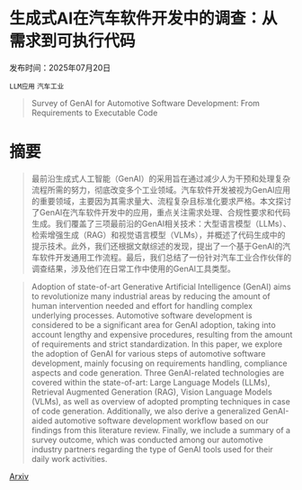 # 生成式AI在汽车软件开发中的调查：从需求到可执行代码

发布时间：2025年07月20日

`LLM应用` `汽车工业`

> Survey of GenAI for Automotive Software Development: From Requirements to Executable Code

# 摘要

> 最前沿生成式人工智能（GenAI）的采用旨在通过减少人为干预和处理复杂流程所需的努力，彻底改变多个工业领域。汽车软件开发被视为GenAI应用的重要领域，主要因为其需求量大、流程复杂且标准化要求严格。本文探讨了GenAI在汽车软件开发中的应用，重点关注需求处理、合规性要求和代码生成。我们覆盖了三项最前沿的GenAI相关技术：大型语言模型（LLMs）、检索增强生成（RAG）和视觉语言模型（VLMs），并概述了代码生成中的提示技术。此外，我们还根据文献综述的发现，提出了一个基于GenAI的汽车软件开发通用工作流程。最后，我们总结了一份针对汽车工业合作伙伴的调查结果，涉及他们在日常工作中使用的GenAI工具类型。

> Adoption of state-of-art Generative Artificial Intelligence (GenAI) aims to revolutionize many industrial areas by reducing the amount of human intervention needed and effort for handling complex underlying processes. Automotive software development is considered to be a significant area for GenAI adoption, taking into account lengthy and expensive procedures, resulting from the amount of requirements and strict standardization. In this paper, we explore the adoption of GenAI for various steps of automotive software development, mainly focusing on requirements handling, compliance aspects and code generation. Three GenAI-related technologies are covered within the state-of-art: Large Language Models (LLMs), Retrieval Augmented Generation (RAG), Vision Language Models (VLMs), as well as overview of adopted prompting techniques in case of code generation. Additionally, we also derive a generalized GenAI-aided automotive software development workflow based on our findings from this literature review. Finally, we include a summary of a survey outcome, which was conducted among our automotive industry partners regarding the type of GenAI tools used for their daily work activities.

[Arxiv](https://arxiv.org/abs/2507.15025)